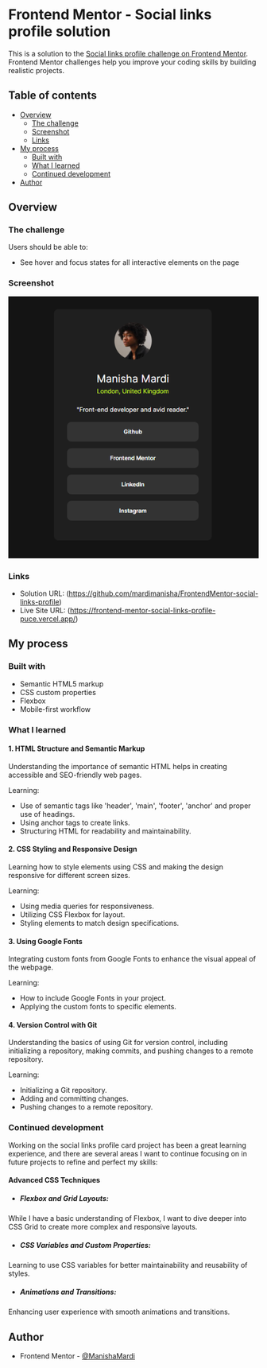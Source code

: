 # Frontend Mentor - Social links profile solution

This is a solution to the [Social links profile challenge on Frontend Mentor](https://www.frontendmentor.io/challenges/social-links-profile-UG32l9m6dQ). Frontend Mentor challenges help you improve your coding skills by building realistic projects. 

## Table of contents

- [Overview](#overview)
  - [The challenge](#the-challenge)
  - [Screenshot](#screenshot)
  - [Links](#links)
- [My process](#my-process)
  - [Built with](#built-with)
  - [What I learned](#what-i-learned)
  - [Continued development](#continued-development)
- [Author](#author)


## Overview

### The challenge

Users should be able to:

- See hover and focus states for all interactive elements on the page

### Screenshot

![](./assets/images/social-links-ss.png)

### Links

- Solution URL: (https://github.com/mardimanisha/FrontendMentor-social-links-profile)
- Live Site URL: (https://frontend-mentor-social-links-profile-puce.vercel.app/)

## My process

### Built with

- Semantic HTML5 markup
- CSS custom properties
- Flexbox
- Mobile-first workflow

### What I learned

#### 1. HTML Structure and Semantic Markup
Understanding the importance of semantic HTML helps in creating accessible and SEO-friendly web pages.

Learning:

- Use of semantic tags like 'header', 'main', 'footer', 'anchor' and proper use of headings.
- Using anchor tags to create links.
- Structuring HTML for readability and maintainability.

#### 2. CSS Styling and Responsive Design
Learning how to style elements using CSS and making the design responsive for different screen sizes.

Learning:

- Using media queries for responsiveness.
- Utilizing CSS Flexbox for layout.
- Styling elements to match design specifications.

#### 3. Using Google Fonts
Integrating custom fonts from Google Fonts to enhance the visual appeal of the webpage.

Learning:

- How to include Google Fonts in your project.
- Applying the custom fonts to specific elements.

#### 4. Version Control with Git
Understanding the basics of using Git for version control, including initializing a repository, making commits, and pushing changes to a remote repository.

Learning:

- Initializing a Git repository.
- Adding and committing changes.
- Pushing changes to a remote repository.

### Continued development

Working on the social links profile card project has been a great learning experience, and there are several areas I want to continue focusing on in future projects to refine and perfect my skills:

#### Advanced CSS Techniques

- ##### Flexbox and Grid Layouts: 
While I have a basic understanding of Flexbox, I want to dive deeper into CSS Grid to create more complex and responsive layouts.
- ##### CSS Variables and Custom Properties: 
Learning to use CSS variables for better maintainability and reusability of styles.
- ##### Animations and Transitions:
Enhancing user experience with smooth animations and transitions.

## Author

- Frontend Mentor - [@ManishaMardi](https://www.frontendmentor.io/profile/mardimanisha)


